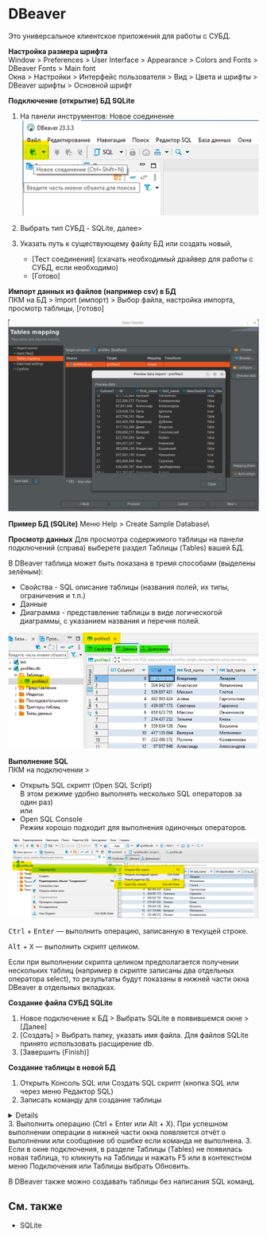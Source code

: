 # DBeaver
Это универсальное клиентское приложения для работы с СУБД.

**Настройка размера шрифта**\
Window > Preferences > User Interface > Appearance > Colors and Fonts > DBeaver Fonts > Main font\
Окна > Настройки > Интерфейс пользователя > Вид > Цвета и шрифты > DBeaver шрифты > Основной шрифт

**Подключение (открытие) БД SQLite**

1. На панели инструментов: Новое соединение \
![](assets/dbeaver_new_conn.png)

2. Выбрать тип СУБД - SQLite, далее>
3. Указать путь к существующему файлу БД или создать новый, 
    - [Тест соединения] (скачать необходимый драйвер для работы с СУБД, если необходимо)
    - [Готово]

**Импорт данных из файлов (например csv) в БД**\
ПКМ на БД > Import (импорт) > Выбор файла, настройка импорта, просмотр таблицы, [готово]

<img src="assets/dbeaver_import.png">

**Пример БД (SQLite)**
Меню Help > Create Sample Database\

**Просмотр данных**
Для просмотра содержимого таблицы на панели подключений (справа) выберете раздел Таблицы (Tables) вашей БД.

В DBeaver таблица может быть показана в тремя способами (выделены зелёным):
* Свойства - SQL описание таблицы (названия полей, их типы, ограничения и т.п.)
* Данные
* Диаграмма - представление таблицы в виде логическогой диаграммы, с указанием названия и перечня полей.

![](assets/dbeaver_table.png)


**Выполнение SQL**\
ПКМ на подключении > 
* Открыть SQL скрипт (Open SQL Script)\
  В этом режиме удобно выполнять несколько SQL операторов за один раз)\
или
* Open SQL Console\
  Режим хорошо подходит для выполнения одиночных операторов.


![](assets/dbeaver_new_sql_script.png)

<kbd>Ctrl</kbd> + <kbd>Enter</kbd> — выполнить операцию, записанную в текущей строке.

<kbd>Alt</kbd> + <kbd>X</kbd> — выполнить скрипт целиком.

Если при выполнении скрипта целиком предполагается получении нескольких таблиц (например в скрипте записаны два отдельных оператора select), то результаты будут показаны в нижней части окна DBeaver в отдельных вкладках.



**Создание файла СУБД SQLite**
1. Новое подключение к БД > Выбрать SQLite в появившемся окне > [Далее]
2. [Создать] > Выбрать папку, указать имя файла. Для файлов SQLite принято использовать расщирение db.
3. [Завершить (Finish)]

**Создание таблицы в новой БД**
1. Открыть Консоль SQL или Создать SQL скрипт (кнопка SQL или через меню Редактор SQL)
2. Записать команду для создание таблицы
<details>
Например

```sql
create table if not exists Cabinet (
	id integer primary key autoincrement,
	number integer,
  building integer,
  name text,
  seats_count integer,
);
```

Создаётся таблица Cabinet (описывает аудиторию), `if not exists` - операция будет выполнена только тогда, когда таблица не существует.\
`id integer primary key autoincrement` - первичный ключ (primary key, главная колонка таблицы, которая может использоваться для однозначной идентификации записи в таблице и связи с другими таблицами); значения такой колонки будут задаваться автоматически (autoincrement), увеличиваясь на 1 при каждой последующей вставке значения.\ 
	`number integer` - номер аудитории\
  `building text` - название корпуса или здания\
  `name text` - название аудитории\
  `seats_count integer` - количество мест
</details>
3. Выполнить операцию (Ctrl + Enter или Alt + X). При успешном выполнении операции в нижней части окна появляется отчёт о выполнении или сообщение об ошибке если команда не выполнена. 
3. Если в окне подключения, в разделе Таблицы (Tables) не появилась новая таблица, то кликнуть на Таблицы и нажать F5 или в контекстном меню Подключения или Таблицы выбрать Обновить.

В DBeaver также можно создавать таблицы без написания SQL команд.

## См. также
- SQLite

